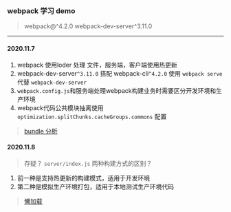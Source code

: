 ### webpack 学习 demo
> webpack@^4.2.0  webpack-dev-server^3.11.0
---
#### 2020.11.7
1. webpack 使用loder 处理 文件，服务端，客户端使用热更新
2. webpack-dev-server`^3.11.0` 搭配 webpack-cli`^4.2.0` 使用 `webpack serve` 代替 `webpack-dev-server`
3. `webpack.config.js`和服务端处理webpack构建业务时需要区分开发环境和生产环境
4. webpack代码公共模块抽离使用 `optimization.splitChunks.cacheGroups.commons` 配置
>[bundle 分析](https://www.webpackjs.com/guides/code-splitting/#bundle-%E5%88%86%E6%9E%90-bundle-analysis-)
#### 2020.11.8
> 存疑？ `server/index.js` 两种构建方式的区别？
1. 前一种是支持热更新的构建模式，适用于开发环境
2. 第二种是模拟生产环境打包，适用于本地测试生产环境代码
>[懒加载](https://www.webpackjs.com/guides/lazy-loading/)